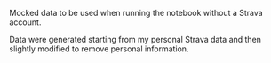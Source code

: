 Mocked data to be used when running the notebook without a Strava account.

Data were generated starting from my personal Strava data and then slightly modified to remove personal information.